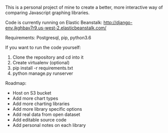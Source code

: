 This is a personal project of mine to create a better, more interactive way of comparing Javascript graphing libraries.

Code is currently running on Elastic Beanstalk: 
http://django-env.jkghbav7r9.us-west-2.elasticbeanstalk.com/

Requirements: Postgresql, pip, python3.6

If you want to run the code yourself:
1. Clone the repository and cd into it
2. Create virtualenv (optional)
3. pip install -r requirements.txt
4. python manage.py runserver

Roadmap:
* Host on S3 bucket
* Add more chart types
* Add more charting libraries
* Add more library specific options
* Add real data from open dataset
* Add editable source code
* Add personal notes on each library
